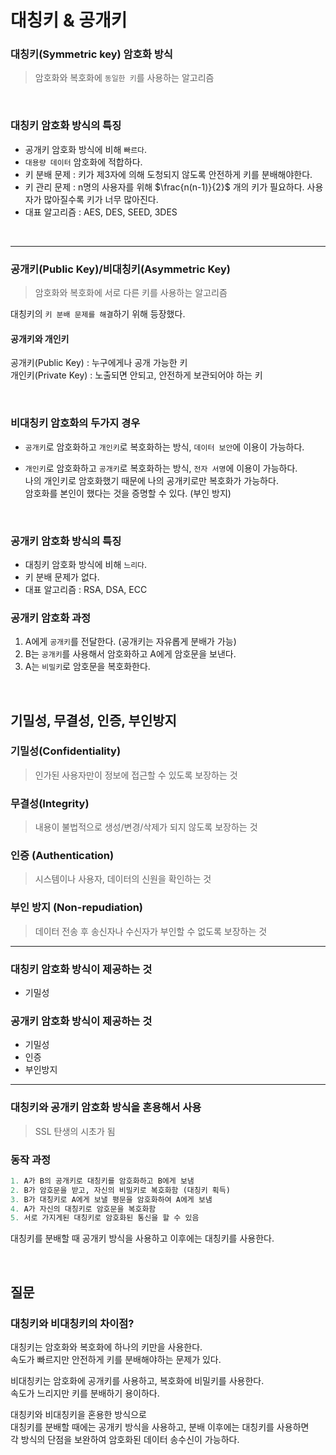 # 대칭키 & 공개키


### 대칭키(Symmetric key) 암호화 방식
>암호화와 복호화에 `동일한 키`를 사용하는 알고리즘

<br>

### 대칭키 암호화 방식의 특징
- 공개키 암호화 방식에 비해 `빠르다`.
- `대용량 데이터` 암호화에 적합하다.
- 키 분배 문제 : 키가 제3자에 의해 도청되지 않도록 안전하게 키를 분배해야한다.
- 키 관리 문제 : n명의 사용자를 위해 $\frac{n(n-1)}{2}$ 개의 키가 필요하다. 사용자가 많아질수록 키가 너무 많아진다.
- 대표 알고리즘 : AES, DES, SEED, 3DES

<br>
<hr>

### 공개키(Public Key)/비대칭키(Asymmetric Key)
>암호화와 복호화에 서로 다른 키를 사용하는 알고리즘 <br>

대칭키의 `키 분배 문제를 해결`하기 위해 등장했다.

#### 공개키와 개인키

공개키(Public Key) : 누구에게나 공개 가능한 키 <br>
개인키(Private Key) : 노출되면 안되고, 안전하게 보관되어야 하는 키 <br>

<br>

### 비대칭키 암호화의 두가지 경우
- `공개키`로 암호화하고 `개인키`로 복호화하는 방식, `데이터 보안`에 이용이 가능하다.

- `개인키`로 암호화하고 `공개키`로 복호화하는 방식, `전자 서명`에 이용이 가능하다. <br>
나의 개인키로 암호화했기 때문에 나의 공개키로만 복호화가 가능하다. <br>
암호화를 본인이 했다는 것을 증명할 수 있다. (부인 방지)




<br>

### 공개키 암호화 방식의 특징
- 대칭키 암호화 방식에 비해 `느리다`.
- 키 분배 문제가 없다.
- 대표 알고리즘 : RSA, DSA, ECC

### 공개키 암호화 과정
1. A에게 `공개키`를 전달한다. (공개키는 자유롭게 분배가 가능)
2. B는 `공개키`를 사용해서 암호화하고 A에게 암호문을 보낸다. <br>
3. A는 `비밀키`로 암호문을 복호화한다.


<br>


## 기밀성, 무결성, 인증, 부인방지
### 기밀성(Confidentiality)
> 인가된 사용자만이 정보에 접근할 수 있도록 보장하는 것

### 무결성(Integrity)
> 내용이 불법적으로 생성/변경/삭제가 되지 않도록 보장하는 것

### 인증 (Authentication)
> 시스템이나 사용자, 데이터의 신원을 확인하는 것

### 부인 방지 (Non-repudiation)
> 데이터 전송 후 송신자나 수신자가 부인할 수 없도록 보장하는 것

<hr>

### 대칭키 암호화 방식이 제공하는 것
- 기밀성

### 공개키 암호화 방식이 제공하는 것
- 기밀성
- 인증
- 부인방지

<hr>

### 대칭키와 공개키 암호화 방식을 혼용해서 사용
> SSL 탄생의 시초가 됨

### 동작 과정
``` python
1. A가 B의 공개키로 대칭키를 암호화하고 B에게 보냄
2. B가 암호문을 받고, 자신의 비밀키로 복호화함 (대칭키 획득)
3. B가 대칭키로 A에게 보낼 평문을 암호화하여 A에게 보냄
4. A가 자신의 대칭키로 암호문을 복호화함
5. 서로 가지게된 대칭키로 암호화된 통신을 할 수 있음
```
대칭키를 분배할 때 공개키 방식을 사용하고 이후에는 대칭키를 사용한다.

<br>


## 질문

### 대칭키와 비대칭키의 차이점?
대칭키는 암호화와 복호화에 하나의 키만을 사용한다. <br>
속도가 빠르지만 안전하게 키를 분배해야하는 문제가 있다. 


비대칭키는 암호화에 공개키를 사용하고, 복호화에 비밀키를 사용한다.<br>
속도가 느리지만 키를 분배하기 용이하다.

대칭키와 비대칭키을 혼용한 방식으로 <br>
대칭키를 분배할 때에는 공개키 방식을 사용하고, 분배 이후에는 대칭키를 사용하면 <br>
각 방식의 단점을 보완하여 암호화된 데이터 송수신이 가능하다.


